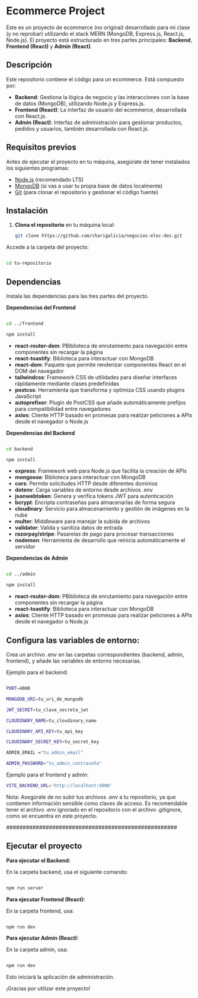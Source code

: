 # Ecommerce Project

Este es un proyecto de ecommerce (no original) desarrollado para mi clase (y no reprobar) utilizando el stack MERN (MongoDB, Express.js, React.js, Node.js). El proyecto está estructurado en tres partes principales: **Backend**, **Frontend (React)** y **Admin (React)**.

## Descripción

Este repositorio contiene el código para un ecommerce. Está compuesto por:

- **Backend**: Gestiona la lógica de negocio y las interacciones con la base de datos (MongoDB), utilizando Node.js y Express.js.
- **Frontend (React)**: La interfaz de usuario del ecommerce, desarrollada con React.js.
- **Admin (React)**: Interfaz de administración para gestionar productos, pedidos y usuarios, también desarrollada con React.js.

## Requisitos previos

Antes de ejecutar el proyecto en tu máquina, asegúrate de tener instalados los siguientes programas:

- [Node.js](https://nodejs.org/) (recomendado LTS)
- [MongoDB](https://www.mongodb.com/try/download/community) (si vas a usar tu propia base de datos localmente)
- [Git](https://git-scm.com/) (para clonar el repositorio y gestionar el código fuente)


## Instalación

1. **Clona el repositorio** en tu máquina local:

   ```bash
   git clone https://github.com/charigalicia/negocios-elec-dos.git

Accede a la carpeta del proyecto:

 ```bash

cd tu-repositorio

 ```


## Dependencias
Instala las dependencias para las tres partes del proyecto.


**Dependencias del Frontend**

 ```bash

cd ../frontend

npm install 

 ```

- **react-router-dom**: PBiblioteca de enrutamiento para navegación entre componentes sin recargar la página
- **react-toastify**: Biblioteca para interactuar con MongoDB
- **react-dom**: Paquete que permite renderizar componentes React en el DOM del navegador
- **tailwindcss**: Framework CSS de utilidades para diseñar interfaces rápidamente mediante clases predefinidas
- **postcss**: Herramienta que transforma y optimiza CSS usando plugins JavaScript
- **autoprefixer**: Plugin de PostCSS que añade automáticamente prefijos para compatibilidad entre navegadores
- **axios**: Cliente HTTP basado en promesas para realizar peticiones a APIs desde el navegador o Node.js


**Dependencias del Backend**

 ```bash

cd backend

npm install 
 ```

- **express**: Framework web para Node.js que facilita la creación de APIs
- **mongoose**: Biblioteca para interactuar con MongoDB
- **cors**: Permite solicitudes HTTP desde diferentes dominios
- **dotenv**: Carga variables de entorno desde archivos .env
- **jsonwebtoken**: Genera y verifica tokens JWT para autenticación
- **bcrypt**: Encripta contraseñas para almacenarlas de forma segura
- **cloudinary**: Servicio para almacenamiento y gestión de imágenes en la nube
- **multer**: Middleware para manejar la subida de archivos
- **validator**: Valida y sanitiza datos de entrada
- **razorpay/stripe**: Pasarelas de pago para procesar transacciones
- **nodemon**: Herramienta de desarrollo que reinicia automáticamente el servidor


**Dependencias de Admin**

 ```bash

cd ../admin

npm install 
 ```

- **react-router-dom**: PBiblioteca de enrutamiento para navegación entre componentes sin recargar la página
- **react-toastify**: Biblioteca para interactuar con MongoDB
- **axios**: Cliente HTTP basado en promesas para realizar peticiones a APIs desde el navegador o Node.js



## Configura las variables de entorno:

Crea un archivo .env en las carpetas correspondientes (backend, admin, frontend), y añade las variables de entorno necesarias. 

Ejemplo para el backend:

 ```bash

PORT=4000

MONGODB_URI=tu_uri_de_mongodb

JWT_SECRET=tu_clave_secreta_jwt

CLOUDINARY_NAME=tu_cloudinary_name

CLOUDINARY_API_KEY=tu_api_key

CLOUDINARY_SECRET_KEY=tu_secret_key

ADMIN_EMAIL ="tu_admin_email"

ADMIN_PASSWORD="tu_admin_contraseña"

 ```

 Ejemplo para el frontend y admin:

 ```bash
VITE_BACKEND_URL='http://localhost:4000'
 ```

Nota: Asegúrate de no subir tus archivos .env a tu repositorio, ya que contienen información sensible como claves de acceso. Es recomendable tener el archivo .env ignorado en el repositorio con el archivo .gitignore, como se encuentra en este proyecto.

####################################################
## Ejecutar el proyecto

**Para ejecutar el Backend:**

En la carpeta backend, usa el siguiente comando:

 ```bash

npm run server

 ```


**Para ejecutar  Frontend (React):**


En la carpeta frontend, usa:


 ```bash

npm run dev
 ```

**Para ejecutar Admin (React):**

En la carpeta admin, usa:


 ```bash

npm run dev

 ```

Esto iniciará la aplicación de administración.


¡Gracias por utilizar este proyecto!


